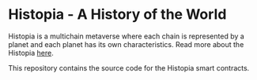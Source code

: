 # Histopia - A History of the World

Histopia is a multichain metaverse where each chain is represented by a planet and each planet has its own characteristics. Read more about the Histopia [here](https://histopia.io).

This repository contains the source code for the Histopia smart contracts.
